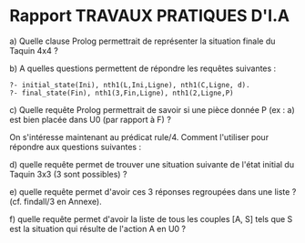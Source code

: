 # Rapport TRAVAUX PRATIQUES D'I.A

a) Quelle clause Prolog permettrait de représenter la situation finale du Taquin 4x4 ?

b) A quelles questions permettent de répondre les requêtes suivantes :
```
?- initial_state(Ini), nth1(L,Ini,Ligne), nth1(C,Ligne, d).
?- final_state(Fin), nth1(3,Fin,Ligne), nth1(2,Ligne,P)
```

c) Quelle requête Prolog permettrait de savoir si une pièce donnée P (ex : a) est bien placée dans U0 (par rapport à F) ?


On s'intéresse maintenant au prédicat rule/4. Comment l'utiliser pour répondre aux questions suivantes :

d) quelle requête permet de trouver une situation suivante de l'état initial du Taquin 3x3 (3 sont possibles) ?

e) quelle requête permet d'avoir ces 3 réponses regroupées dans une liste ? (cf. findall/3 en Annexe).

f) quelle requête permet d'avoir la liste de tous les couples [A, S] tels que S est la situation qui résulte de l'action A en U0 ?

